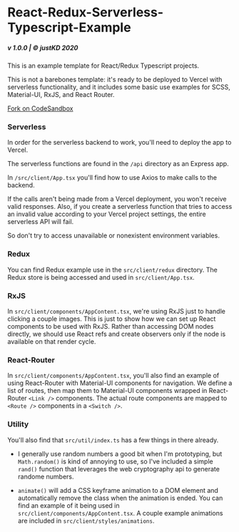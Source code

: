 # React-Redux-Serverless-Typescript-Example

##### v 1.0.0 | © justKD 2020

This is an example template for React/Redux Typescript projects.

This is not a barebones template: it's ready to be deployed to Vercel with serverless functionality, and it includes some basic use examples for SCSS, Material-UI, RxJS, and React Router.

[Fork on CodeSandbox](https://codesandbox.io/s/react-redux-serverless-typescript-examples-template-jwn7y)

### Serverless

In order for the serverless backend to work, you'll need to deploy the app to Vercel.

The serverless functions are found in the `/api` directory as an Express app.

In `/src/client/App.tsx` you'll find how to use Axios to make calls to the backend.

If the calls aren't being made from a Vercel deployment, you won't receive valid responses. Also, if you create a serverless function that tries to access an invalid value according to your Vercel project settings, the entire serverless API will fail.

So don't try to access unavailable or nonexistent environment variables.

### Redux

You can find Redux example use in the `src/client/redux` directory. The Redux store is being accessed and used in `src/client/App.tsx`.

### RxJS

In `src/client/components/AppContent.tsx`, we're using RxJS just to handle clicking a couple images. This is just to show how we can set up React components to be used with RxJS. Rather than accessing DOM nodes directly, we should use React refs and create observers only if the node is available on that render cycle.

### React-Router

In `src/client/components/AppContent.tsx`, you'll also find an example of using React-Router with Material-UI components for navigation. We define a list of routes, then map them to Material-UI components wrapped in React-Router `<Link />` components. The actual route components are mapped to `<Route />` components in a `<Switch />`.

### Utility

You'll also find that `src/util/index.ts` has a few things in there already.

- I generally use random numbers a good bit when I'm prototyping, but `Math.random()` is kind of annoying to use, so I've included a simple `rand()` function that leverages the web cryptography api to generate randome numbers.

- `animate()` will add a CSS keyframe animation to a DOM element and automatically remove the class when the animation is ended. You can find an example of it being used in `src/client/components/AppContent.tsx`. A couple example animations are included in `src/client/styles/animations`.
